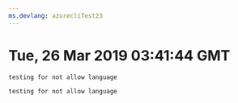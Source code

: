 ```yaml
---
ms.devlang: azurecliTest23
---
```

# Tue, 26 Mar 2019 03:41:44 GMT

```azurecliTest2
testing for not allow language
```
 ```azurecliTest22
testing for not allow language
```
